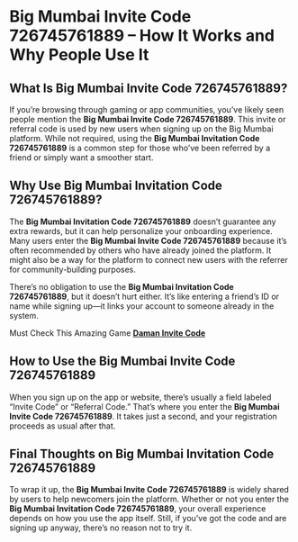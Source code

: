 # Big Mumbai Invite Code 726745761889 – How It Works and Why People Use It

## What Is Big Mumbai Invite Code 726745761889?

If you’re browsing through gaming or app communities, you’ve likely seen people mention the **Big Mumbai Invite Code 726745761889**. This invite or referral code is used by new users when signing up on the Big Mumbai platform. While not required, using the **Big Mumbai Invitation Code 726745761889** is a common step for those who’ve been referred by a friend or simply want a smoother start.

## Why Use Big Mumbai Invitation Code 726745761889?

The **Big Mumbai Invitation Code 726745761889** doesn’t guarantee any extra rewards, but it can help personalize your onboarding experience. Many users enter the **Big Mumbai Invite Code 726745761889** because it’s often recommended by others who have already joined the platform. It might also be a way for the platform to connect new users with the referrer for community-building purposes.

There’s no obligation to use the **Big Mumbai Invitation Code 726745761889**, but it doesn’t hurt either. It’s like entering a friend’s ID or name while signing up—it links your account to someone already in the system.

Must Check This Amazing Game [**Daman Invite Code**](https://github.com/Daman-Game-Invite-Code)

## How to Use the Big Mumbai Invite Code 726745761889

When you sign up on the app or website, there’s usually a field labeled “Invite Code” or “Referral Code.” That’s where you enter the **Big Mumbai Invite Code 726745761889**. It takes just a second, and your registration proceeds as usual after that.

## Final Thoughts on Big Mumbai Invitation Code 726745761889

To wrap it up, the **Big Mumbai Invite Code 726745761889** is widely shared by users to help newcomers join the platform. Whether or not you enter the **Big Mumbai Invitation Code 726745761889**, your overall experience depends on how you use the app itself. Still, if you’ve got the code and are signing up anyway, there’s no reason not to try it.
